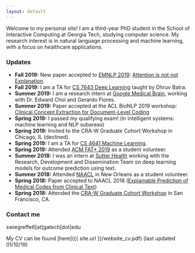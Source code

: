 ```yaml
---
layout: default
---
```


Welcome to my personal site! I am a third-year PhD student in the School of Interactive Computing at Georgia Tech, studying computer science. My research interest is in natural language processing and machine learning, with a focus on healthcare applications. 
 
### Updates
- **Fall 2019:** New paper accepted to [EMNLP 2019](https://www.emnlp-ijcnlp2019.org/): [Attention is not not Explanation](https://arxiv.org/abs/1908.04626).
- **Fall 2019:** I am a TA for [CS 7643 Deep Learning]() taught by Dhruv Batra.
- **Summer 2019:** I am a research intern at [Google Medical Brain](https://ai.google/healthcare/), working with Dr. Edward Choi and Gerardo Flores. 
- **Summer 2019:** Paper accepted at the ACL BioNLP 2019 workshop: [Clinical Concept Extraction for Document-Level Coding](https://arxiv.org/abs/1906.03380)
- **Spring 2019:** I passed my qualifying exam! (in intelligent systems: machine learning and NLP subareas)
- **Spring 2019:** Invited to the CRA-W Graduate Cohort Workshop in Chicago, IL (declined).
- **Spring 2019:** I am a TA for [CS 4641 Machine Learning](https://bhrolenok.github.io/teaching/cs-4641-spr2019/index.html).
- **Spring 2019:** Attended [ACM FAT\* 2019](https://fatconference.org/2019/) as a student volunteer.
- **Summer 2018:** I was an intern at [Sutter Health](https://www.sutterhealth.org/) working with the Research, Development and Dissemination Team on deep learning models for outcome prediction using text. 
- **Summer 2018:** Attended [NAACL](http://naacl2018.org/) in New Orleans as a student volunteer.
- **Spring 2018:** Paper accepted to NAACL 2018 ([Explainable Prediction of Medical Codes from Clinical Text](https://arxiv.org/pdf/1802.05695.pdf))
- **Spring 2018:** Attended the [CRA-W Graduate Cohort Workshop](https://cra.org/cra-w/events/grad-cohort-women-2018/) in San Francisco, CA.

### Contact me

swiegreffe6[at]gatech[dot]edu

My CV can be found [here]({{ site.url }}/website_cv.pdf) (last updated 01/10/19)
